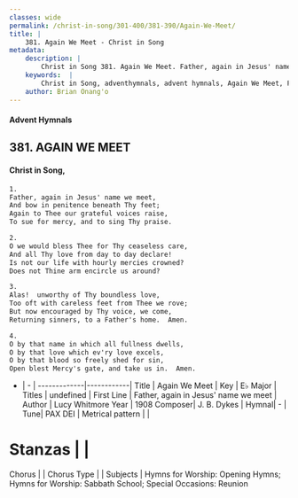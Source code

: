 ```yaml
---
classes: wide
permalink: /christ-in-song/301-400/381-390/Again-We-Meet/
title: |
    381. Again We Meet - Christ in Song
metadata:
    description: |
        Christ in Song 381. Again We Meet. Father, again in Jesus' name we meet, And bow in penitence beneath Thy feet; Again to Thee our grateful voices raise, To sue for mercy, and to sing Thy praise.
    keywords:  |
        Christ in Song, adventhymnals, advent hymnals, Again We Meet, Father, again in Jesus' name we meet. 
    author: Brian Onang'o
---
```


#### Advent Hymnals
## 381. AGAIN WE MEET
####  Christ in Song,

```txt
1.
Father, again in Jesus' name we meet,
And bow in penitence beneath Thy feet;
Again to Thee our grateful voices raise,
To sue for mercy, and to sing Thy praise.

2.
O we would bless Thee for Thy ceaseless care,
And all Thy love from day to day declare!
Is not our life with hourly mercies crowned?  
Does not Thine arm encircle us around?

3.
Alas!  unworthy of Thy boundless love,
Too oft with careless feet from Thee we rove;
But now encouraged by Thy voice, we come,
Returning sinners, to a Father's home.  Amen.

4.
O by that name in which all fullness dwells,
O by that love which ev'ry love excels,
O by that blood so freely shed for sin,
Open blest Mercy's gate, and take us in.  Amen.

```

- |   -  |
-------------|------------|
Title | Again We Meet |
Key | E♭ Major |
Titles | undefined |
First Line | Father, again in Jesus' name we meet |
Author | Lucy Whitmore
Year | 1908
Composer| J. B. Dykes |
Hymnal|  - |
Tune| PAX DEI |
Metrical pattern | |
# Stanzas |  |
Chorus |  |
Chorus Type |  |
Subjects | Hymns for Worship: Opening Hymns; Hymns for Worship: Sabbath School; Special Occasions: Reunion<span id='more_topics' style='display:none'>; Special Selections: Choir or Quartet |
Texts | undefined |
Print Texts | 
Scripture Song |  |
    
